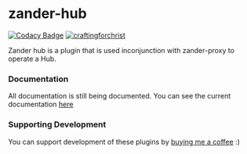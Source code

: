 # zander-hub
[![Codacy Badge](https://api.codacy.com/project/badge/Grade/1700be2399b64a7e9649a0c463a5b8e7)](https://app.codacy.com/gh/craftingforchrist/zander-proxy?utm_source=github.com&utm_medium=referral&utm_content=craftingforchrist/zander-proxy&utm_campaign=Badge_Grade)
[![craftingforchrist](https://circleci.com/gh/craftingforchrist/zander-hub.svg?style=svg)]()

Zander hub is a plugin that is used inconjunction with zander-proxy to operate a Hub.

### Documentation
All documentation is still being documented. You can see the current documentation [here](https://zanderdocs.benrobson.me/)

### Supporting Development
You can support development of these plugins by [buying me a coffee](https://www.buymeacoffee.com/craftforchrist) :)